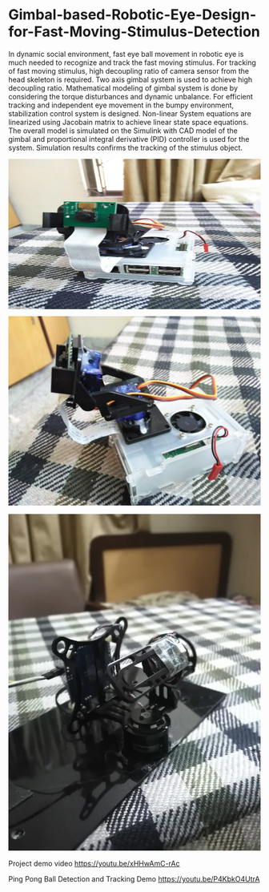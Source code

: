 # Gimbal-based-Robotic-Eye-Design-for-Fast-Moving-Stimulus-Detection

In dynamic social environment, fast eye ball movement in robotic eye is much needed to recognize
and track the fast moving stimulus. For tracking of fast moving stimulus, high decoupling ratio of
camera sensor from the head skeleton is required. Two axis gimbal system is used to achieve high
decoupling ratio. Mathematical modeling of gimbal system is done by considering the torque
disturbances and dynamic unbalance. For efficient tracking and independent eye movement in
the bumpy environment, stabilization control system is designed. Non-linear System equations
are linearized using Jacobain matrix to achieve linear state space equations. The overall model
is simulated on the Simulink with CAD model of the gimbal and proportional integral derivative
(PID) controller is used for the system. Simulation results confirms the tracking of the stimulus
object.

<img align = "center" src="pp1.jpeg" style="width:800px;height:300px;">

![Raspberry PI Demo](pp2.jpeg)

![Gimbal](gimbal.jpg)


Project demo video  https://youtu.be/xHHwAmC-rAc  

Ping Pong Ball Detection and Tracking Demo https://youtu.be/P4KbkO4UtrA
